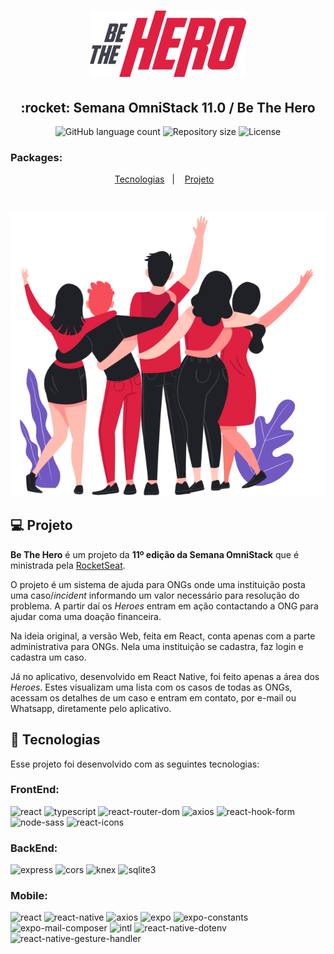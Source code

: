 <h1 align="center">
    <img alt="Be The Hero" title="#delicinha" src="./frontend/src/assets/images/logo.svg" width="250px" />
</h1>

<h2 align="center">
  :rocket: Semana OmniStack 11.0 / Be The Hero
</h2>

<p align="center">
   <img alt="GitHub language count" src="https://img.shields.io/github/languages/count/RikoKami/semana-omnistack11" />

   <img alt="Repository size" src="https://img.shields.io/github/repo-size/RikoKami/semana-omnistack11" />
  
   <img alt="License" src="https://img.shields.io/badge/license-MIT-brightgreen">
</p>

<h3>Packages:</h3>

<p align="center">
  <a href="#rocket-tecnologias">Tecnologias</a>&nbsp;&nbsp;&nbsp;|&nbsp;&nbsp;&nbsp;
  <a href="#computer-projeto">Projeto</a>&nbsp;&nbsp;&nbsp;
  <!-- <a href="#trophy-minhas-implementações">Minhas Implementações</a> -->
</p>

<br>

<p align="center">
  <img alt="Heroes" src="./frontend/src/assets/images/heroes.png" width="">
</p>

## :computer: Projeto

<strong>Be The Hero</strong> é um projeto da <strong>11º edição da Semana OmniStack</strong> que é ministrada pela [RocketSeat](https://github.com/Rocketseat).

O projeto é um sistema de ajuda para ONGs onde uma instituição posta uma caso/<i>incident</i> informando um valor necessário para resolução do problema. A partir daí os <i>Heroes</i> entram em ação contactando a ONG para ajudar coma uma doação financeira.

Na ideia original, a versão Web, feita em React, conta apenas com a parte administrativa para ONGs. Nela uma instituição se cadastra, faz login e cadastra um caso.

Já no aplicativo, desenvolvido em React Native, foi feito apenas a área dos <i>Heroes</i>. Estes visualizam uma lista com os casos de todas as ONGs, acessam os detalhes de um caso e entram em contato, por e-mail ou Whatsapp, diretamente pelo aplicativo.

## :rocket: Tecnologias

Esse projeto foi desenvolvido com as seguintes tecnologias:

### FrontEnd:

<img alt="react" src="https://img.shields.io/badge/react-%5E16.13.1-blue"> <img alt="typescript" src="https://img.shields.io/badge/typescript-%5E3.8.3-blue"> <img alt="react-router-dom" src="https://img.shields.io/badge/react--router--dom-%5E5.1.2-blue"> <img alt="axios" src="https://img.shields.io/badge/axios-%5E0.19.2-blue"> <img alt="react-hook-form" src="https://img.shields.io/badge/react--hook--form-%5E5.2.0-%23ec5990"> <img alt="node-sass" src="https://img.shields.io/badge/node--sass-%5E4.13.1-brightgreen"> <img alt="react-icons" src="https://img.shields.io/badge/react--icons-%5E3.9.0-blue">

### BackEnd:

<img alt="express" src="https://img.shields.io/badge/express-%5E4.17.1-blue"> <img alt="cors" src="https://img.shields.io/badge/cors-%5E2.8.5-blue"> <img alt="knex" src="https://img.shields.io/badge/knex-%5E0.20.13-blue"> <img alt="sqlite3" src="https://img.shields.io/badge/sqlite3-%5E4.1.1-blue">


### Mobile: 
<img alt="react" src="https://img.shields.io/badge/react-%5E16.9.0-blue"> <img alt="react-native" src="https://img.shields.io/badge/react--native-%5E4.17.1-blue"> <img alt="axios" src="https://img.shields.io/badge/axios-%5E0.19.2-blue"> <img alt="expo" src="https://img.shields.io/badge/expo-~36.0.0-brightgreen"> <img alt="expo-constants" src="https://img.shields.io/badge/expo--constants-~8.0.0-blue"> <img alt="expo-mail-composer" src="https://img.shields.io/badge/expo--mail--composer-~8.0.0-blue"> <img alt="intl" src="https://img.shields.io/badge/intl-%5E1.2.5-blue"> <img alt="react-native-dotenv" src="https://img.shields.io/badge/react--native--dotenv-%5E0.2.0-blue"> <img alt="react-native-gesture-handler" src="https://img.shields.io/badge/react--native--gesture--handler-~1.5.0-blue">


<!-- ## :trophy: Minhas Implementações

Algumas pequenas melhorias que adicionei ao projeto:

### Back-end

:white_check_mark: Melhor organização nos arquivos de rotas separando as validações do back-end (feitas com Celebrate) para um outro arquivo: <i>src/routes/validation.js</i>.

:white_check_mark: Verificação se o <i>incident</i> existe ao acessar a rota DELETE no arquivo <i>src/controllers/IncidentController.js</i>. A falta dessa validação causa erro no back-end quando passado um ID de que já foi excluído.

### Mobile

:white_check_mark: Icones nos botões de contato em <i>src/pages/details/index.js</i>.

:white_check_mark: Adicionado um container com <i>Scrollview</i> na tela de detalhes de um <i>incident</i>. Dependendo do tamanho da descrição a parte inferior da tela ficava inacessível. <i>src/pages/details/index.js</i>.

### Web

:black_square_button: Responsividade. -->
